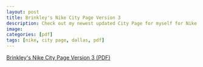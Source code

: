 ```yaml
---
layout: post
title: Brinkley's Nike City Page Version 3
description: Check out my newest updated City Page for myself for Nike Dallas.
image:
categories: [pdf]
tags: [nike, city page, dallas, pdf]
---
```


<a href="{{ site.url }}/pdfs/Brinkley-Blog-Draft-04-27-2016-V2.pdf">Brinkley\'s
      Nike City Page Version 3 (PDF)</a>
